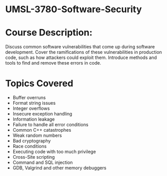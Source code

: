 # UMSL-3780-Software-Security

# Course Description:
Discuss common software vulnerabilities that come up during software development. Cover the
ramifications of these vulnerabilities in production code, such as how attackers could exploit them. Introduce methods
and tools to find and remove these errors in code.

# Topics Covered
* Buffer overruns
* Format string issues
* Integer overflows
* Insecure exception handling
* Information leakage
* Failure to handle all error conditions
* Common C++ catastrophes
* Weak random numbers
* Bad cryptography
* Race conditions
* Executing code with too much privilege
* Cross-Site scripting
* Command and SQL injection
* GDB, Valgrind and other memory debuggers

